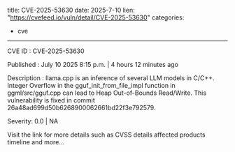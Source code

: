  
title: CVE-2025-53630
date: 2025-7-10
lien: "https://cvefeed.io/vuln/detail/CVE-2025-53630"
categories:
  - cve
---

CVE ID : CVE-2025-53630

Published :  July 10
2025
8:15 p.m. | 4 hours
12 minutes ago

Description : llama.cpp is an inference of several LLM models in C/C++. Integer Overflow in the gguf_init_from_file_impl function in ggml/src/gguf.cpp can lead to Heap Out-of-Bounds Read/Write. This vulnerability is fixed in commit 26a48ad699d50b6268900062661bd22f3e792579.

Severity: 0.0 | NA

Visit the link for more details
such as CVSS details
affected products
timeline
and more...

